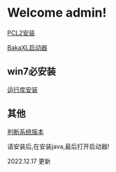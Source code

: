 # Welcome admin!

[PCL2安装](https://www.bilibili.com/video/BV1o64y187GJ/?spm_id_from=333.788.recommend_more_video.-1&vd_source=d4cac35664b92635c5b1cc6584b7c440)

[BakaXL启动器](https://www.bilibili.com/video/BV1Av4y1G7xL/?vd_source=d4cac35664b92635c5b1cc6584b7c440)

## win7必安装

[运行库安装](https://www.microsoft.com/zh-CN/download/details.aspx?id=21)

## 其他

[判断系统版本](https://jingyan.baidu.com/article/a3aad71a015547b1fb009623.html)

请安装后,在安装java,最后打开启动器!

2022.12.17 更新
